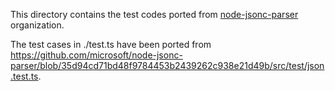 This directory contains the test codes ported from
[node-jsonc-parser](https://github.com/microsoft/node-jsonc-parser)
organization.

The test cases in ./test.ts have been ported from
https://github.com/microsoft/node-jsonc-parser/blob/35d94cd71bd48f9784453b2439262c938e21d49b/src/test/json.test.ts.
